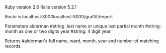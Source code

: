 Ruby version 2.6
Rails version 5.2.1

Route is localhost:3000localhost:3000/graffiti/report

Parameters
alderman #string: last name or unique last partial
month    #string: month as one or two digits
year     #string: 4 digit year

Returns  #alderman's full name, ward, month, year and number of matching records.


